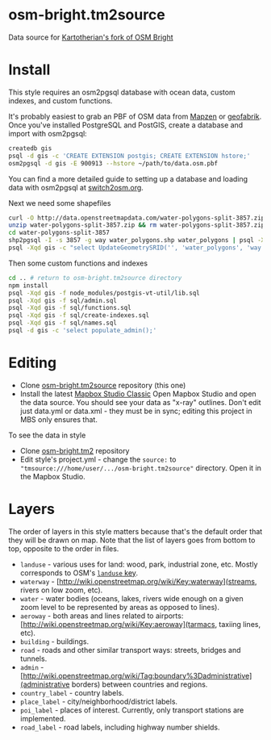 # osm-bright.tm2source
Data source for [Kartotherian's fork  of OSM Bright](https://github.com/kartotherian/osm-bright.tm2)

# Install
This style requires an osm2pgsql database with ocean data, custom indexes, and custom functions.

It's probably easiest to grab an PBF of OSM data from [Mapzen](https://mapzen.com/metro-extracts/) or [geofabrik](http://download.geofabrik.de/). Once you've installed PostgreSQL and PostGIS, create a database and import with osm2pgsql:

```sh
createdb gis
psql -d gis -c 'CREATE EXTENSION postgis; CREATE EXTENSION hstore;'
osm2pgsql -d gis -E 900913 --hstore ~/path/to/data.osm.pbf
```

You can find a more detailed guide to setting up a database and loading data with osm2pgsql at [switch2osm.org](http://switch2osm.org/loading-osm-data/).

Next we need some shapefiles

```sh
curl -O http://data.openstreetmapdata.com/water-polygons-split-3857.zip
unzip water-polygons-split-3857.zip && rm water-polygons-split-3857.zip
cd water-polygons-split-3857
shp2pgsql -I -s 3857 -g way water_polygons.shp water_polygons | psql -Xqd gis
psql -Xqd gis -c "select UpdateGeometrySRID('', 'water_polygons', 'way', 900913);"
```

Then some custom functions and indexes

```sh
cd .. # return to osm-bright.tm2source directory
npm install
psql -Xqd gis -f node_modules/postgis-vt-util/lib.sql
psql -Xqd gis -f sql/admin.sql
psql -Xqd gis -f sql/functions.sql
psql -Xqd gis -f sql/create-indexes.sql
psql -Xqd gis -f sql/names.sql
psql -d gis -c 'select populate_admin();'
```

# Editing
* Clone [osm-bright.tm2source](https://github.com/kartotherian/osm-bright.tm2source) repository (this one)
* Install the latest [Mapbox Studio Classic](https://www.mapbox.com/mapbox-studio-classic/)
Open Mapbox Studio and open the data source. You should see your data as "x-ray" outlines. Don't edit just data.yml or data.xml - they must be in sync; editing this project in MBS only ensures that.

To see the data in style
* Clone [osm-bright.tm2](https://github.com/kartotherian/osm-bright.tm2) repository
* Edit style's project.yml - change the `source:` to `"tmsource:///home/user/.../osm-bright.tm2source"` directory.
Open it in the Mapbox Studio.

# Layers
The order of layers in this style matters because that's the default order that they will be drawn on map. Note that the list of layers goes from bottom to top, opposite to the order in files.
* `landuse` - various uses for land: wood, park, industrial zone, etc. Mostly corresponds to OSM's [`landuse` key](http://wiki.openstreetmap.org/wiki/Key:landuse).
* `waterway` - [http://wiki.openstreetmap.org/wiki/Key:waterway](streams, rivers on low zoom, etc).
* `water` - water bodies (oceans, lakes, rivers wide enough on a given zoom level to be represented by areas as opposed to lines).
* `aeroway` - both areas and lines related to airports: [http://wiki.openstreetmap.org/wiki/Key:aeroway](tarmacs, taxiing lines, etc).
* `building` - buildings.
* `road` - roads and other similar transport ways: streets, bridges and tunnels.
* `admin` - [http://wiki.openstreetmap.org/wiki/Tag:boundary%3Dadministrative](administrative borders) between countries and regions.
* `country_label` - country labels.
* `place_label` - city/neighborhood/district labels.
* `poi_label` - places of interest. Currently, only transport stations are implemented.
* `road_label` - road labels, including highway number shields.
